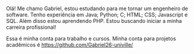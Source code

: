 Olá! Me chamo Gabriel, estou estudando para me tornar um engenheiro de software. 
Tenho experiência em Java; Python; C; HTML; CSS; Javascript e SQL. Além disso estou aprendendo PHP. Estou buscando iniciar a minha carreira profissional!

Essa é minha conta para trabalho e cursos. Minha conta para projetos acadêmicos é https://github.com/Gabriel26-univille/
